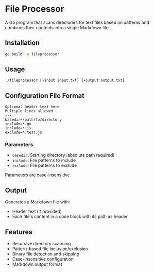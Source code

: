# File Processor

A Go program that scans directories for text files based on patterns and combines their contents into a single Markdown file.

## Installation

```bash
go build -o fileprocessor
```

## Usage

```bash
./fileprocessor [-input input.txt] [-output output.txt]
```

## Configuration File Format

```
Optional header text here
Multiple lines allowed
---
basedir=/path/to/directory
include=*.go
include=*.js
exclude=*.test.js
```

### Parameters

- `basedir`: Starting directory (absolute path required)
- `include`: File patterns to include
- `exclude`: File patterns to exclude

Parameters are case-insensitive.

## Output

Generates a Markdown file with:
- Header text (if provided)
- Each file's content in a code block with its path as header

## Features

- Recursive directory scanning
- Pattern-based file inclusion/exclusion
- Binary file detection and skipping
- Case-insensitive configuration
- Markdown output format

